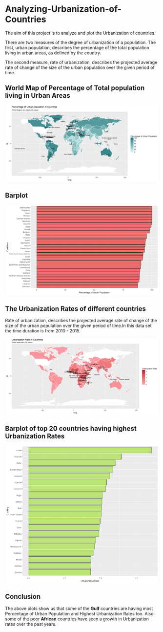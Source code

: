 # Analyzing-Urbanization-of-Countries

The aim of this project is to analyze and plot the Urbanization of countries.

There are two measures of the degree of urbanization of a population. The first, urban population, describes the percentage of the total population living in urban areas, as defined by the country.

The second measure, rate of urbanization, describes the projected average rate of change of the size of the urban population over the given period of time.



## World Map of Percentage of Total population living in Urban Areas

![github logo](https://github.com/anishsingh20/Analyzing-Urbanization-of-Countires/blob/master/Plots/World%20map%20of%20Urban%20Population.png)


## Barplot


![github logo](https://github.com/anishsingh20/Analyzing-Urbanization-of-Countires/blob/master/Plots/Barplot%20of%20Urban%20Population.png)


## The Urbanization Rates of different countries

Rate of urbanization, describes the projected average rate of change of the size of the urban population over the given period of time.In this data set the time duration is from 2010 - 2015.

![guthub logo](https://github.com/anishsingh20/Analyzing-Urbanization-of-Countires/blob/master/Plots/World%20Map%20Urban%20Rate.png)



## Barplot of top 20 countries having highest Urbanization Rates

![github logo](https://github.com/anishsingh20/Analyzing-Urbanization-of-Countires/blob/master/Plots/Barplot%20Urbanization%20Rate.png)


## Conclusion

The above plots show us that some of the __Gulf__ countries are having most Percentage of Urban Population and Highest Urbanization Rates too. Also some of the poor __African__ countries have seen a growth in Urbanization rates over the past years.

